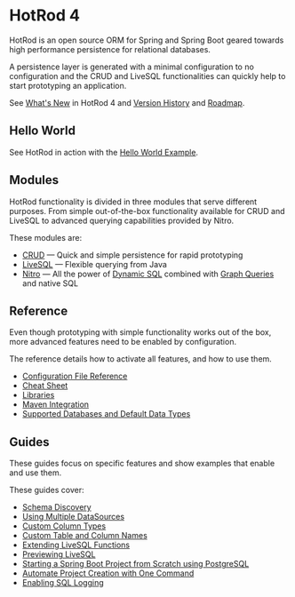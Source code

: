 # HotRod 4

HotRod is an open source ORM for Spring and Spring Boot geared towards high performance persistence for relational databases.

A persistence layer is generated with a minimal configuration to no configuration and the CRUD and LiveSQL functionalities
can quickly help to start prototyping an application.

See [What's New](./whats-new.md) in HotRod 4 and [Version History](../version-history.md) and [Roadmap](../roadmap.md). 


## Hello World

See HotRod in action with the [Hello World Example](./guides/hello-world.md).


## Modules

HotRod functionality is divided in three modules that serve different purposes. From simple out-of-the-box functionality
available for CRUD and LiveSQL to advanced querying capabilities provided by Nitro. 

These modules are:

- [CRUD](crud/README.md) &mdash; Quick and simple persistence for rapid prototyping
- [LiveSQL](livesql/README.md) &mdash; Flexible querying from Java
- [Nitro](nitro/README.md) &mdash; All the power of [Dynamic SQL](nitro/nitro-dynamic-sql.md) combined with [Graph Queries](nitro/nitro-graph-selects.md) and native SQL


## Reference

Even though prototyping with simple functionality works out of the box, more advanced features need to be enabled by configuration.

The reference details how to activate all features, and how to use them.

- [Configuration File Reference](config/README.md)
- [Cheat Sheet](./cheat-sheet.md)
- [Libraries](config/libraries.md)
- [Maven Integration](maven/README.md)
- [Supported Databases and Default Data Types](config/supported-databases.md)


## Guides

These guides focus on specific features and show examples that enable and use them. 

These guides cover:

- [Schema Discovery](guides/schema-discovery.md)
- [Using Multiple DataSources](./guides/using-multiple-datasources.md)
- [Custom Column Types](guides/mapping-column-types.md)
- [Custom Table and Column Names](guides/mapping-table-and-column-names.md)
- [Extending LiveSQL Functions](livesql/extending-livesql-functions.md)
- [Previewing LiveSQL](./livesql/previewing-livesql.md)
- [Starting a Spring Boot Project from Scratch using PostgreSQL](guides/starting-a-maven-project-from-scratch-with-postgresql.md)
- [Automate Project Creation with One Command](maven/maven-arquetype.md)
- [Enabling SQL Logging](./guides/enabling-sql-logging.md)

